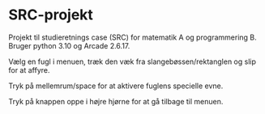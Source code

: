 # SRC-projekt
Projekt til studieretnings case (SRC) for matematik A og programmering B.
Bruger python 3.10 og Arcade 2.6.17.

Vælg en fugl i menuen, træk den væk fra slangebøssen/rektanglen og slip for at affyre.

Tryk på mellemrum/space for at aktivere fuglens specielle evne.

Tryk på knappen oppe i højre hjørne for at gå tilbage til menuen.